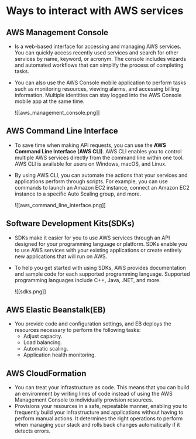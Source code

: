 # Ways to interact with AWS services

## AWS Management Console
- Is a web-based interface for accessing and managing AWS services. You can quickly access recently used services and search for other services by name, keyword, or acronym. The console includes wizards and automated workflows that can simplify the process of completing tasks.
- You can also use the AWS Console mobile application to perform tasks such as monitoring resources, viewing alarms, and accessing billing information. Multiple identities can stay logged into the AWS Console mobile app at the same time.

	![[aws_management_console.png]]

## AWS Command Line Interface
- To save time when making API requests, you can use the **AWS Command Line Interface (AWS CLI)**. AWS CLI enables you to control multiple AWS services directly from the command line within one tool. AWS CLI is available for users on Windows, macOS, and Linux.
- By using AWS CLI, you can automate the actions that your services and applications perform through scripts. For example, you can use commands to launch an Amazon EC2 instance, connect an Amazon EC2 instance to a specific Auto Scaling group, and more.

	![[aws_command_line_interface.png]]

## Software Development Kits(SDKs)
- SDKs make it easier for you to use AWS services through an API designed for your programming language or platform. SDKs enable you to use AWS services with your existing applications or create entirely new applications that will run on AWS.
- To help you get started with using SDKs, AWS provides documentation and sample code for each supported programming language. Supported programming languages include C++, Java, .NET, and more.

	![[sdks.png]]

## AWS Elastic Beanstalk(EB)
- You provide code and configuration settings, and EB deploys the resources necessary to perform the following tasks:
	- Adjust capacity.
	- Load balancing.
	- Automatic scaling.
	- Application health monitoring.

## AWS CloudFormation
- You can treat your infrastructure as code. This means that you can build an environment by writing lines of code instead of using the AWS Management Console to individually provision resources.
- Provisions your resources in a safe, repeatable manner, enabling you to frequently build your infrastructure and applications without having to perform manual actions. It determines the right operations to perform when managing your stack and rolls back changes automatically if it detects errors.